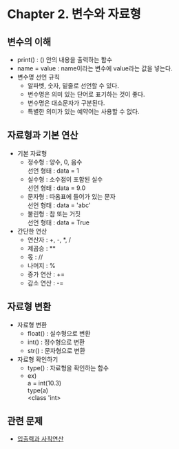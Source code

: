 # Chapter 2. 변수와 자료형

## 변수의 이해
- print() : () 안의 내용을 출력하는 함수
- name = value : name이라는 변수에 value라는 값을 넣는다.
- 변수명 선언 규칙
  - 알파벳, 숫자, 밑줄로 선언할 수 있다.
  - 변수명은 의미 있는 단어로 표기하는 것이 좋다.
  - 변수명은 대소문자가 구분된다.
  - 특별한 의미가 있는 예약어는 사용할 수 없다.

## 자료형과 기본 연산
- 기본 자료형
  - 정수형 : 양수, 0, 음수<br>
선언 형태 : data = 1
  - 실수형 : 소수점이 포함된 실수<br>
선언 형태 : data = 9.0
  - 문자형 : 따옴표에 들어가 있는 문자<br>
선언 형태 : data = 'abc'
  - 불린형 : 참 또는 거짓<br>
선언 형태 : data = True
- 간단한 연산
  - 연산자 : +, -, *, /
  - 제곱승 : **
  - 몫 : //
  - 나머지 : %
  - 증가 연산 : +=
  - 감소 연산 : -=
  
## 자료형 변환
- 자료형 변환
  - float() : 실수형으로 변환
  - int() : 정수형으로 변환
  - str() : 문자형으로 변환
- 자료형 확인하기
  - type() : 자료형을 확인하는 함수<br>
  - ex)<br>
  a = int(10.3)<br>
  type(a)<br>
  <class 'int>

## 관련 문제
- [입출력과 사칙연산](https://www.acmicpc.net/step/1)
